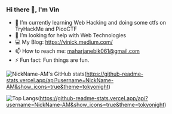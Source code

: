 ### Hi there 👋, I'm Vin


- 🌱 I’m currently learning Web Hacking and doing some ctfs on TryHackMe and PicoCTF
- 🤔 I’m looking for help with Web Technologies
- :computer: My Blog: https://vinick.medium.com/
- 📫 How to reach me: maharjanebik061@gmail.com
- ⚡ Fun fact: Fun things are fun.

![NickName-AM's GitHub stats](https://github-readme-stats.vercel.app/api?username=NickName-AM&show_icons=true&theme=tokyonight)(https://github-readme-stats.vercel.app/api?username=NickName-AM&show_icons=true&theme=tokyonight)

![Top Langs](https://github-readme-stats.vercel.app/api/top-langs/?username=NickName-AM&langs_count=6&theme=tokyonight)(https://github-readme-stats.vercel.app/api?username=NickName-AM&show_icons=true&theme=tokyonight)
